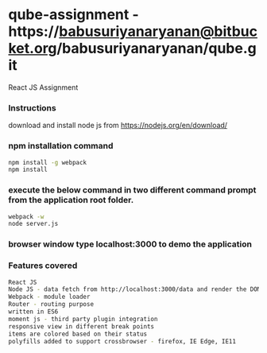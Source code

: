 # qube-assignment - https://babusuriyanaryanan@bitbucket.org/babusuriyanaryanan/qube.git

React JS Assignment

### Instructions

download and install node js from https://nodejs.org/en/download/

### npm installation command

```bash
npm install -g webpack
npm install
```

### execute the below command in two different command prompt from the application root folder.

```bash
webpack -w
node server.js
```

### browser window type localhost:3000 to demo the application


### Features covered

```bash
React JS
Node JS - data fetch from http://localhost:3000/data and render the DOM
Webpack - module loader
Router - routing purpose
written in ES6 
moment js - third party plugin integration
responsive view in different break points
items are colored based on their status
polyfills added to support crossbrowser - firefox, IE Edge, IE11
```


